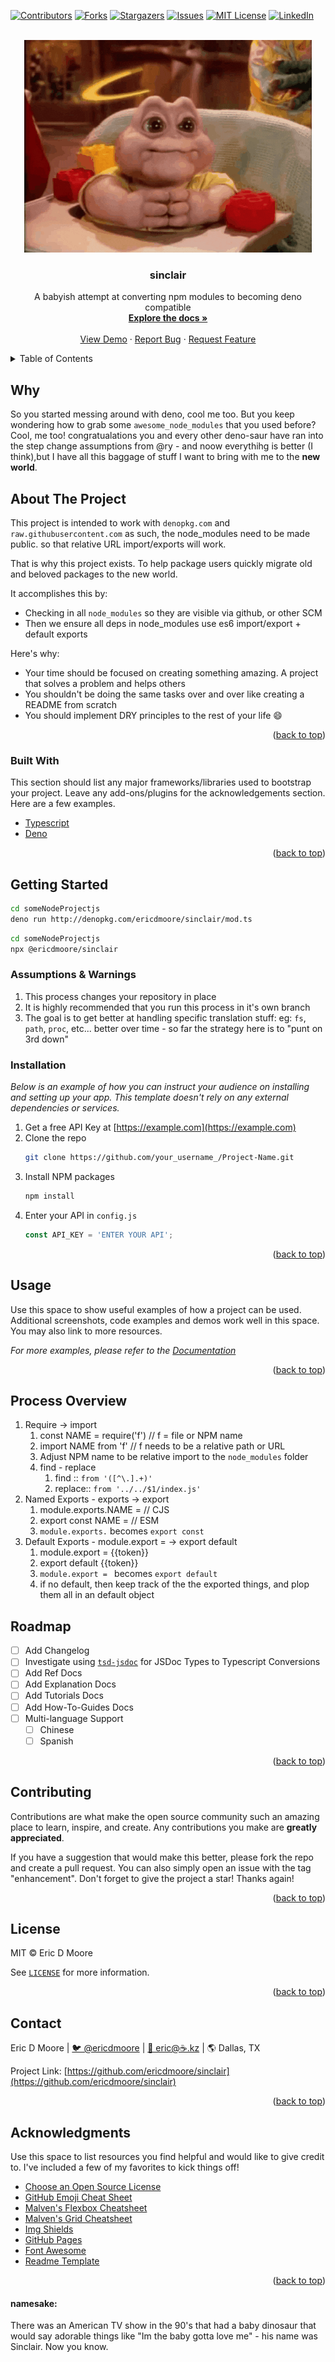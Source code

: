 <div id="top"></div>
<!-- PROJECT SHIELDS -->
<!-- Reference links are enclosed in brackets [ ] instead of parentheses () -->

[![Contributors][contributors-shield]][contributors-url]
[![Forks][forks-shield]][forks-url]
[![Stargazers][stars-shield]][stars-url]
[![Issues][issues-shield]][issues-url]
[![MIT License][license-shield]][license-url]
[![LinkedIn][linkedin-shield]][linkedin-url]

<!-- PROJECT LOGO -->
<!-- # sinclair -->
<!-- A babyish attempt at converting npm modules to becoming deno compatible -->
<br />
<div align="center">
    <a href="//github.com/ericdmoore/sinclair"> 
    <img src="/images/sinclair.gif" alt="Baby Sinclair From the Cult classic Americna 90s TV show Dinosaurs">
    </a>
  <h3 align="center">sinclair</h3>
  <p align="center">
    A babyish attempt at converting npm modules to becoming deno compatible
    <br />
    <a href="https://github.com/othneildrew/Best-README-Template"><strong>Explore the docs »</strong></a>
    <br />
    <br />
    <a href="https://github.com/othneildrew/Best-README-Template">View Demo</a>
    ·
    <a href="https://github.com/othneildrew/Best-README-Template/issues">Report Bug</a>
    ·
    <a href="https://github.com/othneildrew/Best-README-Template/issues">Request Feature</a>
  </p>
</div>

<!-- TABLE OF CONTENTS -->
<details>
  <summary>Table of Contents</summary>
  <ol>
    <li>
      <a href="#why">Why</a>
      <ul>
        <li><a href="#about-the-project">About The Project</a></li>
      </ul>
    </li>
    <li>
      <a href="#getting-started">Getting Started</a>
      <ul>
        <li><a href="#prerequisites">Prerequisites</a></li>
        <li><a href="#installation">Installation</a></li>
      </ul>
    </li>
    <li><a href="#usage">Usage</a></li>
    <li><a href="#roadmap">Process Overview</a></li>
    <li><a href="#roadmap">Roadmap</a></li>
    <li><a href="#contributing">Contributing</a></li>
    <li><a href="#license">License</a></li>
    <li><a href="#contact">Contact</a></li>
    <li><a href="#acknowledgments">Acknowledgments</a></li>
  </ol>
</details>

<!-- ABOUT THE PROJECT -->
## Why

So you started messing around with deno, cool me too. But you keep wondering how to grab some `awesome_node_modules` that you used before? Cool, me too! congratualations you and every other deno-saur have ran into the step change assumptions from @ry - and noow everythihg is better (I think),but I have all this baggage of stuff I want to bring with me to the **new world**.

## About The Project

This project is intended to work with `denopkg.com` and `raw.githubusercontent.com` as such, the node_modules need to be made public. so that relative URL import/exports will work.

That is why this project exists. To help package users quickly migrate old and beloved packages to the new world.

It accomplishes this by:
- Checking in all `node_modules` so they are visible via github, or other SCM
- Then we ensure all deps in node_modules use es6 import/export + default exports


Here's why:
* Your time should be focused on creating something amazing. A project that solves a problem and helps others
* You shouldn't be doing the same tasks over and over like creating a README from scratch
* You should implement DRY principles to the rest of your life :smile:


<p align="right">(<a href="#top">back to top</a>)</p>

### Built With

This section should list any major frameworks/libraries used to bootstrap your project. Leave any add-ons/plugins for the acknowledgements section. Here are a few examples.

* [Typescript](https://www.typescriptlang.org/)
* [Deno](https://deno.land/)

<p align="right">(<a href="#top">back to top</a>)</p>


<!-- GETTING STARTED -->
## Getting Started

```zsh
cd someNodeProjectjs
deno run http://denopkg.com/ericdmoore/sinclair/mod.ts
```

```zsh
cd someNodeProjectjs
npx @ericdmoore/sinclair
```

### Assumptions & Warnings

1. This process changes your repository in place
2. It is highly recommended that you run this process in it's own branch
3. The goal is to get better at handling specific translation stuff: eg: `fs`, `path`, `proc`, etc... better over time - so far the strategy here is to "punt on 3rd down"


### Installation

_Below is an example of how you can instruct your audience on installing and setting up your app. This template doesn't rely on any external dependencies or services._

1. Get a free API Key at [https://example.com](https://example.com)
2. Clone the repo
   ```sh
   git clone https://github.com/your_username_/Project-Name.git
   ```
3. Install NPM packages
   ```sh
   npm install
   ```
4. Enter your API in `config.js`
   ```js
   const API_KEY = 'ENTER YOUR API';
   ```

<p align="right">(<a href="#top">back to top</a>)</p>



<!-- USAGE EXAMPLES -->
## Usage

Use this space to show useful examples of how a project can be used. Additional screenshots, code examples and demos work well in this space. You may also link to more resources.

_For more examples, please refer to the [Documentation](https://example.com)_

<p align="right">(<a href="#top">back to top</a>)</p>

## Process Overview

1. Require -> import
	1. const NAME = require('f') // f = file or NPM name
	2. import NAME from 'f' // f needs to be a relative path or URL
	3. Adjust NPM name to be relative import to the `node_modules` folder
	4. find - replace
		1. find ::  `from '([^\.].+)'` 
		2. replace::  `from '../../$1/index.js'`
1. Named Exports - exports -> export
	1. module.exports.NAME = // CJS
	2. export const NAME =  // ESM
	3. `module.exports.` becomes `export const `
1. Default Exports - module.export =  -> export default
	1. module.export = {{token}}
	2. export default {{token}}
	3. `module.export = ` becomes `export default `
	4. if no default, then keep track of the the exported things, and plop them all in an default object


<!-- ROADMAP -->
## Roadmap

- [ ] Add Changelog
- [ ] Investigate using [`tsd-jsdoc`](https://dev.to/jor/jsdoc-to-typescript-declaration-19fg) for JSDoc Types to Typescript Conversions
- [ ] Add Ref Docs
- [ ] Add Explanation Docs
- [ ] Add Tutorials Docs
- [ ] Add How-To-Guides Docs
- [ ] Multi-language Support
    - [ ] Chinese
    - [ ] Spanish

<p align="right">(<a href="#top">back to top</a>)</p>

<!-- CONTRIBUTING -->
## Contributing

Contributions are what make the open source community such an amazing place to learn, inspire, and create. Any contributions you make are **greatly appreciated**.

If you have a suggestion that would make this better, please fork the repo and create a pull request. You can also simply open an issue with the tag "enhancement".
Don't forget to give the project a star! Thanks again!

<!-- 1. Fork the Project
2. Create your Feature Branch (`git checkout -b feature/AmazingFeature`)
3. Commit your Changes (`git commit -m 'Add some AmazingFeature'`)
4. Push to the Branch (`git push origin feature/AmazingFeature`)
5. Open a Pull Request -->

<p align="right">(<a href="#top">back to top</a>)</p>

<!-- LICENSE -->
## License

MIT © Eric D Moore

See [`LICENSE`](./LICENSE) for more information.

<p align="right">(<a href="#top">back to top</a>)</p>

<!-- CONTACT -->
## Contact

Eric D Moore | [🐦 @ericdmoore](https://twitter.com/ericdmoore) | [📧  eric@☕️.kz](mailto:eric@☕️.kz) | 🌎 Dallas, TX

Project Link: [https://github.com/ericdmoore/sinclair](https://github.com/ericdmoore/sinclair)

<p align="right">(<a href="#top">back to top</a>)</p>

<!-- ACKNOWLEDGMENTS -->
## Acknowledgments

Use this space to list resources you find helpful and would like to give credit to. I've included a few of my favorites to kick things off!

* [Choose an Open Source License](https://choosealicense.com)
* [GitHub Emoji Cheat Sheet](https://www.webpagefx.com/tools/emoji-cheat-sheet)
* [Malven's Flexbox Cheatsheet](https://flexbox.malven.co/)
* [Malven's Grid Cheatsheet](https://grid.malven.co/)
* [Img Shields](https://shields.io)
* [GitHub Pages](https://pages.github.com)
* [Font Awesome](https://fontawesome.com)
* [Readme Template ](https://github.com/othneildrew/Best-README-Template)

<p align="right">(<a href="#top">back to top</a>)</p>

#### namesake:

There was an American TV show in the 90's that had a baby dinosaur that would say adorable things like "Im the baby gotta love me" - his name was Sinclair. Now you know.


<!-- MARKDOWN LINKS & IMAGES -->
<!-- https://www.markdownguide.org/basic-syntax/#reference-style-links -->
[contributors-shield]: https://img.shields.io/github/contributors/othneildrew/Best-README-Template.svg?style=for-the-badge
[contributors-url]: https://github.com/othneildrew/Best-README-Template/graphs/contributors
[forks-shield]: https://img.shields.io/github/forks/othneildrew/Best-README-Template.svg?style=for-the-badge
[forks-url]: https://github.com/othneildrew/Best-README-Template/network/members
[stars-shield]: https://img.shields.io/github/stars/othneildrew/Best-README-Template.svg?style=for-the-badge
[stars-url]: https://github.com/othneildrew/Best-README-Template/stargazers
[issues-shield]: https://img.shields.io/github/issues/othneildrew/Best-README-Template.svg?style=for-the-badge
[issues-url]: https://github.com/othneildrew/Best-README-Template/issues
[license-shield]: https://img.shields.io/github/license/othneildrew/Best-README-Template.svg?style=for-the-badge
[license-url]: https://github.com/othneildrew/Best-README-Template/blob/master/LICENSE.txt
[linkedin-shield]: https://img.shields.io/badge/-LinkedIn-black.svg?style=for-the-badge&logo=linkedin&colorB=555
[linkedin-url]: https://linkedin.com/in/othneildrew
[product-screenshot]: images/screenshot.png
